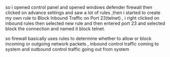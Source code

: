 so i opened control panel and opened windows defender firewall then clicked on advance settings and saw a lot of rules ,then i started to create my own rule to Block Inbound Traffic on Port 23(telnet) , i right clicked on inbound rules then selected new rule and then entered port 23 and selected block the connection and named it block telnet.

so firewall basically  uses rules to determine whether to allow or block incoming or outgoing network packets , inbound control traffic coming  to system and outbound control traffic going out from system 
